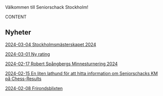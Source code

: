 Välkommen till Seniorschack Stockholm!

CONTENT

## Nyheter

[2024-03-04 Stockholmsmästerskapet 2024](files/Inbjudan_Stockholmsmästerskapet_2024.pdf)

[2024-03-01 Ny rating](files/Ny_rating.pdf)

[2024-02-17 Robert Spångbergs Minnesturnering 2024](files/Inbjudan-Robert-Spångberg-memorial-2024.pdf)

[2024-02-15 En liten lathund för att hitta information om Seniorschacks KM på Chess-Results](https://www.seniorschackstockholm.se/htmfiler/Chess-Results.pdf)

[2024-02-08 Frirondsblixten](files/Frirondsblixten.pdf)


